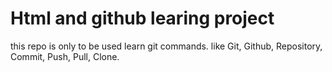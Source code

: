 # Html and github learing project

this repo is only to be used learn git commands. like
Git, Github, Repository, Commit, Push, Pull, Clone.
